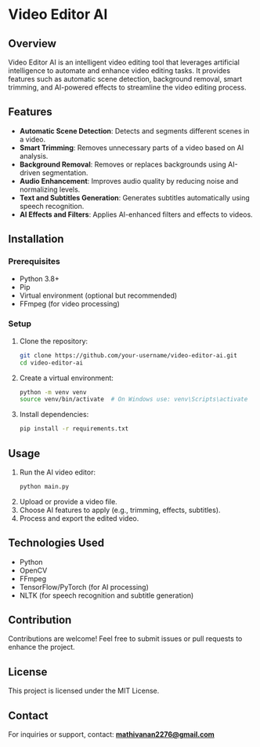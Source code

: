 
# Video Editor AI

## Overview
Video Editor AI is an intelligent video editing tool that leverages artificial intelligence to automate and enhance video editing tasks. It provides features such as automatic scene detection, background removal, smart trimming, and AI-powered effects to streamline the video editing process.

## Features
- **Automatic Scene Detection**: Detects and segments different scenes in a video.
- **Smart Trimming**: Removes unnecessary parts of a video based on AI analysis.
- **Background Removal**: Removes or replaces backgrounds using AI-driven segmentation.
- **Audio Enhancement**: Improves audio quality by reducing noise and normalizing levels.
- **Text and Subtitles Generation**: Generates subtitles automatically using speech recognition.
- **AI Effects and Filters**: Applies AI-enhanced filters and effects to videos.

## Installation
### Prerequisites
- Python 3.8+
- Pip
- Virtual environment (optional but recommended)
- FFmpeg (for video processing)

### Setup
1. Clone the repository:
   ```sh
   git clone https://github.com/your-username/video-editor-ai.git
   cd video-editor-ai
   ```
2. Create a virtual environment:
   ```sh
   python -m venv venv
   source venv/bin/activate  # On Windows use: venv\Scripts\activate
   ```
3. Install dependencies:
   ```sh
   pip install -r requirements.txt
   ```

## Usage
1. Run the AI video editor:
   ```sh
   python main.py
   ```
2. Upload or provide a video file.
3. Choose AI features to apply (e.g., trimming, effects, subtitles).
4. Process and export the edited video.

## Technologies Used
- Python
- OpenCV
- FFmpeg
- TensorFlow/PyTorch (for AI processing)
- NLTK (for speech recognition and subtitle generation)

## Contribution
Contributions are welcome! Feel free to submit issues or pull requests to enhance the project.

## License
This project is licensed under the MIT License.

## Contact
For inquiries or support, contact: **mathivanan2276@gmail.com**
